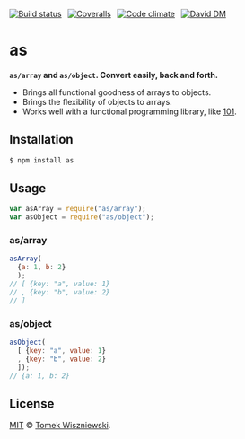  [![Build status](https://img.shields.io/travis/tomekwi/as.js/master.svg?style=flat-square)](https://travis-ci.org/tomekwi/as.js)
 [![Coveralls](https://img.shields.io/coveralls/tomekwi/as.js.svg?style=flat-square)](https://coveralls.io/r/tomekwi/as.js)
 [![Code climate](https://img.shields.io/codeclimate/github/tomekwi/as.js.svg?style=flat-square)](https://codeclimate.com/github/tomekwi/as.js)
 [![David DM](https://img.shields.io/david/tomekwi/as.js.svg?style=flat-square)](http://david-dm.org/tomekwi/as.js)

as
===

**`as/array` and `as/object`. Convert easily, back and forth.**

- Brings all functional goodness of arrays to objects.
- Brings the flexibility of objects to arrays.
- Works well with a functional programming library, like [101][].


[101]: https://github.com/tjmehta/101 "tjmehta/101"




Installation
------------

```sh
$ npm install as
```




Usage
-----

```js
var asArray = require("as/array");
var asObject = require("as/object");
```


### as/array

```js
asArray(
  {a: 1, b: 2}
  );
// [ {key: "a", value: 1}
// , {key: "b", value: 2}
// ]
```


### as/object

```js
asObject(
  [ {key: "a", value: 1}
  , {key: "b", value: 2}
  ]);
// {a: 1, b: 2}
```




License
-------

[MIT][] © [Tomek Wiszniewski][].


[MIT]: ./License.md
[Tomek Wiszniewski]: https://github.com/tomekwi
